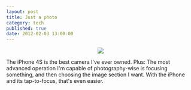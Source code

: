 ```yaml
---
layout: post
title: Just a photo
category: tech
published: true
date: 2012-02-03 13:00:00
---
```

<p style="text-align: center;"><a href="https://blog.timmschoof.com/images/rathaus.jpg"><img src="https://blog.timmschoof.com/images/rathaus.jpg"/></a><br></p>
The iPhone 4S is the best camera I've ever owned. Plus: The most advanced operation I'm capable of photography-wise is focusing something, and then choosing the image section I want. With the iPhone and its tap-to-focus, that's even easier.

